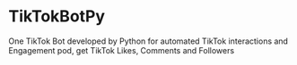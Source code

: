 # TikTokBotPy
One TikTok Bot developed by Python for automated TikTok interactions and Engagement pod, get TikTok Likes, Comments and Followers
